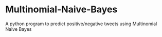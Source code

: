 # Multinomial-Naive-Bayes
A python program to predict positive/negative tweets using Multinomial Naive Bayes
